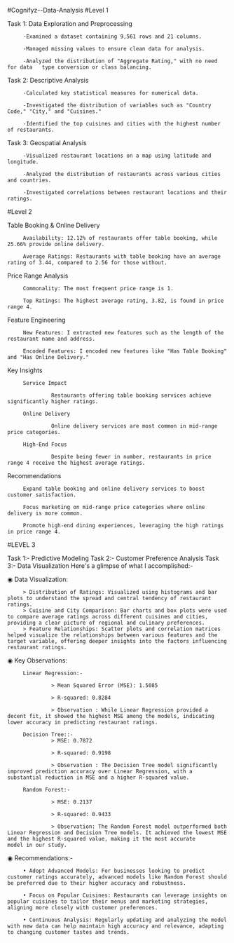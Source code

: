 #Cognifyz--Data-Analysis
#Level 1

Task 1: Data Exploration and Preprocessing

         -Examined a dataset containing 9,561 rows and 21 columns.

         -Managed missing values to ensure clean data for analysis.

         -Analyzed the distribution of "Aggregate Rating," with no need for data   type conversion or class balancing.



Task 2: Descriptive Analysis

         -Calculated key statistical measures for numerical data.

         -Investigated the distribution of variables such as "Country Code," "City," and "Cuisines."

         -Identified the top cuisines and cities with the highest number of restaurants.



Task 3: Geospatial Analysis

         -Visualized restaurant locations on a map using latitude and longitude.

         -Analyzed the distribution of restaurants across various cities and countries.

         -Investigated correlations between restaurant locations and their ratings.
         
#Level 2

Table Booking & Online Delivery

         Availability: 12.12% of restaurants offer table booking, while 25.66% provide online delivery.
         
         Average Ratings: Restaurants with table booking have an average rating of 3.44, compared to 2.56 for those without.

Price Range Analysis

         Commonality: The most frequent price range is 1.
         
         Top Ratings: The highest average rating, 3.82, is found in price range 4.
         
Feature Engineering

         New Features: I extracted new features such as the length of the restaurant name and address.
         
         Encoded Features: I encoded new features like "Has Table Booking" and "Has Online Delivery."
         
Key Insights

         Service Impact
         
                  Restaurants offering table booking services achieve significantly higher ratings.
                  
         Online Delivery
         
                  Online delivery services are most common in mid-range price categories.
                  
         High-End Focus
         
                  Despite being fewer in number, restaurants in price range 4 receive the highest average ratings.
                  
Recommendations

         Expand table booking and online delivery services to boost customer satisfaction.
         
         Focus marketing on mid-range price categories where online delivery is more common.
         
         Promote high-end dining experiences, leveraging the high ratings in price range 4.

#LEVEL 3

Task 1:- Predictive Modeling
Task 2:- Customer Preference Analysis
Task 3:- Data Visualization
Here's a glimpse of what I accomplished:-

◉ Data Visualization:

         > Distribution of Ratings: Visualized using histograms and bar plots to understand the spread and central tendency of restaurant ratings.
         > Cuisine and City Comparison: Bar charts and box plots were used to compare average ratings across different cuisines and cities, providing a clear picture of regional and culinary preferences.
         > Feature Relationships: Scatter plots and correlation matrices helped visualize the relationships between various features and the target variable, offering deeper insights into the factors influencing          restaurant ratings.

◉ Key Observations:

         Linear Regression:-
         
                  > Mean Squared Error (MSE): 1.5085
                  
                  > R-squared: 0.8284
                  
                  > Observation : While Linear Regression provided a decent fit, it showed the highest MSE among the models, indicating lower accuracy in predicting restaurant ratings.

         Decision Tree::-
                  > MSE: 0.7872
                  
                  > R-squared: 0.9198
                  
                  > Observation : The Decision Tree model significantly improved prediction accuracy over Linear Regression, with a substantial reduction in MSE and a higher R-squared value.

         Random Forest:-
         
                  > MSE: 0.2137
                  
                  > R-squared: 0.9433
                  
                  > Observation: The Random Forest model outperformed both Linear Regression and Decision Tree models. It achieved the lowest MSE and the highest R-squared value, making it the most accurate                          model in our study.


◉ Recommendations:-

         • Adopt Advanced Models: For businesses looking to predict customer ratings accurately, advanced models like Random Forest should be preferred due to their higher accuracy and robustness.
         
         • Focus on Popular Cuisines: Restaurants can leverage insights on popular cuisines to tailor their menus and marketing strategies, aligning more closely with customer preferences.
         
         • Continuous Analysis: Regularly updating and analyzing the model with new data can help maintain high accuracy and relevance, adapting to changing customer tastes and trends.

